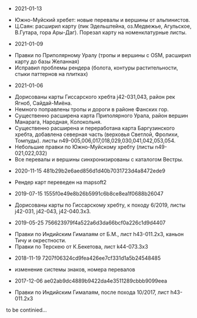 * 2021-01-13
- Южно-Муйский хребет: новые перевалы и вершины от альпинистов.
- Ц.Саян: расширил карту (пик Эдельштейна, оз.Медвежье,
  Агульское, В.Гутара, гора Ары-Даг). Порезал карту на
  номенклатурные листы.

* 2021-01-09
- Правки по Приполярному Уралу (тропы и вершины с OSM,
  расширил карту до базы Желанная)
- Исправил проблемы рендера (болота, контуры растительности,
  стыки паттернов на плитках)

* 2021-01-06
- Дорисованы карты Гиссарского хребта j42-031,043,
  район рек Ягноб, Сайдай-Миёна.
- Немного поправлены тропы и дороги в районе Фанских гор.
- Существенно расширена карта Приполярного Урала, район
  вершин Манарага, Народная, Колокольня.
- Существенно расширена и переработана карта Баргузинского хребта,
  добавлена северная часть (верховья Светлой, Фролихи, Томпуды).
  листы n49-005,006,017,018,029,030,041,042,053,054.
- Небольшие правки по Южно-Муйскому хребту (листы n49-021,022,032)
- Все перевалы и вершины синхронизированы с каталогом Вестры.

* 2020-11-15 481b29b2e6aed856d1d40b7031723d4a8472ede9
- Рендер карт переведен на mapsoft2

* 2019-07-15 1555f0e49e8b26b5991c6b8ce8ea1f0688b26047
- Дорисованы карты по Гиссарскому хребту, к походу 6/2019,
  листы j42-031, j42-043, j42-040.3x3.

* 2019-05-25 756623979f4a522a6d3da66bcf0a226c1d9d4407
- Правки по Индийским Гималаям от Б.М., лист h43-011.2x3,
  каньон Тичу и окрестности.
- Правки по Терскею от К.Бекетова, лист k44-073.3x3

* 2018-11-19 7207f06324cd9fea426ee7cf331d1a5b24548485
- изменение системы знаков, номера перевалов

* 2017-12-06 ae02ab9dc4889b9422da4e3511289cbbb9099eea
- Правки по Индийским Гималаям, после похода 10/2017,
  лист h43-011.2x3

to be continied...
